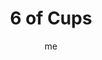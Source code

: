 ---
# basics
title     		 : "6 of Cups"
token					 : 'cups-06'
card_type			 : '' # major, minor, court
layout				 : "tarot-card"
author    		 : 'me'
one_liner 		 : "Charity, sharing, sacrifice, cooperation, fairness"
alt_names			 : ['Pleasure', 'Happiness']
images				 : ['/assets/images/tarot/rws/rw-cups-06.jpg']
keywords			 : ['charity', 'sharing', 'sacrifice', 'cooperation', 'fairness']
url						 : 'tarot/cards/cups-06'
aliases				 : []

meaning_light  : "Donating your time and talents to others. Taking satisfaction in knowing how your efforts will aid others. Creating a “win-win” scenario. Giving even when you know repayment is not possible. Being motivated to do a good deed."

meaning_shadow : "Linking your sense of self-worth to the appraisals of others. Striving to appear more needy than you really are. Taking undeserved or unmerited charity. Bragging about your charitable efforts. Profiteering in times of distress. Refusing to share a burden."

# more detail
correspondence_planet 			: "Sun"
correspondence_astrological : "Scorpio"
correspondence_affirmation  : "I freely give myself to others, expecting nothing in return."
correspondence_story 				: "Defying conventional wisdom, the main character lends his or her support to a hopeless cause."

advice_relationships 	 : "We like to say relationships involve give and take; this card invites you to focus on giving more than receiving. Watch for opportunities to take on chores that neither you nor your friends (or partners) enjoy. Surprise a loved one with an unexpected, unmerited gift."

advice_work 					 : "Most people focus on profit; what might happen if you focused on giving instead? A gift given with strings attached deserves a skeptical response. When charitable gestures are revealed (or perceived) as bribes, don’t expect good results."

advice_spirituality 	 : "Few things energize the weary spirit like service. Volunteer. Lend a helping hand to someone in need. Give of your time, your money, and your talents—all three. In helping others, you help yourself."

advice_personal_growth : "When you can give something without expecting anything in return, you’ve reached an important milestone. Accelerate your quest for maturity; practice giving with no thought of what’s in it for you."

advice_fortune_telling : "A stingy spirit is strangling your enjoyment of life. Loosen up and think of others for once, why don’t you?"

questions	: ["How might expectations of payment (or repayment) be shaping your own situation?", "Does your question hinge on a scarcity mentality or an abundance mentality?", "What gifts do I possess? How freely do I give them?", "How can I practice unconditional giving?", "How would things change if I became a more charitable person?"]

# referenced in the symbols.toml data file
symbols	  : ['6', 'cups', 'flowers-in-cups']

# metadata
suppress_topnav : true
related_cards 	: []

---